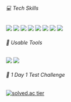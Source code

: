 <!--
![header](https://capsule-render.vercel.app/api?type=waving&color=gradient&text=youngzziny&height=120&fontColor=ffffff&fontSize=12&fontAlign=95&fontAlignY=10&animation=twinkling)
<br>
-->
<h6>💻 Tech Skills</h6>
<a href="#none"><img src="https://img.shields.io/badge/Java-007396?style=flat-square&logo=Java&logoColor=white"/></a>
<a href="#none"><img src="https://img.shields.io/badge/Spring-6DB33F?style=flat-square&logo=Spring&logoColor=white"/></a>
<a href="#none"><img src="https://img.shields.io/badge/Oracle-F80000?style=flat-square&logo=Oracle&logoColor=white"/></a>
<a href="#none"><img src="https://img.shields.io/badge/HTML5-E34F26?style=flat-square&logo=HTML5&logoColor=white"/></a>
<a href="#none"><img src="https://img.shields.io/badge/CSS3-1572B6?style=flat-square&logo=CSS3&logoColor=white"/></a>
<a href="#none"><img src="https://img.shields.io/badge/JavaScript-F7DF1E?style=flat-square&logo=JavaScript&logoColor=white"/></a>
<a href="#none"><img src="https://img.shields.io/badge/jQuery-0769AD?style=flat-square&logo=jQuery&logoColor=white"/></a>
<a href="#none"><img src="https://img.shields.io/badge/Git-F05032?style=flat-square&logo=Git&logoColor=white"/></a>
<br>
<h6>📌 Usable Tools</h6>
<a href="#none"><img src="https://img.shields.io/badge/Eclipse IDE-2C2255?style=flat-square&logo=Eclipse IDE&logoColor=white"/></a>
<a href="#none"><img src="https://img.shields.io/badge/Notion-000000?style=flat-square&logo=Notion&logoColor=white"/></a>
<br>
<h6>📆 1 Day 1 Test Challenge</h6>

[![solved.ac tier](http://mazassumnida.wtf/api/generate_badge?boj=kiki_laboratory)](https://solved.ac/kiki_laboratory)

